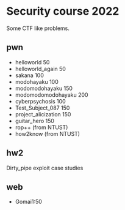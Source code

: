 # Security course 2022
Some CTF like problems.
## pwn
- helloworld            50
- helloworld_again      50
- sakana                100
- modohayaku            100
- modomodohayaku        150
- modomodomodohayaku    200
- cyberpsychosis        100
- Test_Subject_087      150
- project_alicization   150
- guitar_hero           150
- rop++                 (from NTUST)
- how2know              (from NTUST)
## hw2
Dirty_pipe exploit case studies
## web
- Gomai1:50
